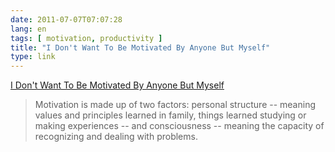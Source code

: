 ```yaml
---
date: 2011-07-07T07:07:28
lang: en
tags: [ motivation, productivity ]
title: "I Don't Want To Be Motivated By Anyone But Myself"
type: link
---
```


[I Don't Want To Be Motivated By Anyone But
Myself](http://www.francescocirillo.com/2009/10/i-dont-want-to-be-motivated-by-anyone-but-myself.html)

> Motivation is made up of two factors: personal structure -- meaning
> values and principles learned in family, things learned studying or
> making experiences -- and consciousness -- meaning the capacity of
> recognizing and dealing with problems.

